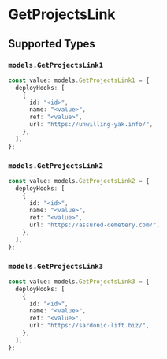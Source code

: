 # GetProjectsLink


## Supported Types

### `models.GetProjectsLink1`

```typescript
const value: models.GetProjectsLink1 = {
  deployHooks: [
    {
      id: "<id>",
      name: "<value>",
      ref: "<value>",
      url: "https://unwilling-yak.info/",
    },
  ],
};
```

### `models.GetProjectsLink2`

```typescript
const value: models.GetProjectsLink2 = {
  deployHooks: [
    {
      id: "<id>",
      name: "<value>",
      ref: "<value>",
      url: "https://assured-cemetery.com/",
    },
  ],
};
```

### `models.GetProjectsLink3`

```typescript
const value: models.GetProjectsLink3 = {
  deployHooks: [
    {
      id: "<id>",
      name: "<value>",
      ref: "<value>",
      url: "https://sardonic-lift.biz/",
    },
  ],
};
```

